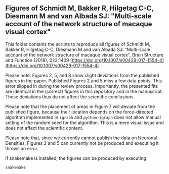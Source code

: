 ## Figures of Schmidt M, Bakker R, Hilgetag C-C, Diesmann M and van Albada SJ: "Multi-scale account of the network structure of macaque visual cortex"

This folder contains the scripts to reproduce all figures of Schmidt M, Bakker R, Hilgetag C-C, Diesmann M and van Albada SJ: "Multi-scale account of the network structure of macaque visual cortex", Brain Structure and Function (2018), 223:1409 [https://doi.org/10.1007/s00429-017-1554-4](https://doi.org/10.1007/s00429-017-1554-4)

Please note: Figures 2, 5, and 8 show slight deviations from the published figures in the paper. Published Figures 2 and 5 miss a few data points. This error slipped in during the review process. Importantly, the presented fits are identical in the (correct) figures in this repository and in the manuscript. These deviations thus do not affect the scientific conclusions.

Please note that the placement of areas in Figure 7 will deviate from the published figure, because their location depends on the force-directed algorithm implemented in `igraph` and `python-igraph` does not allow manual setting of the random seed for the algorithm. This is a mere visual issue and does not affect the scientific content.

Please note that, since we currently cannot publish the data on Neuronal Densities, Figures 2 and 5 can currently not be produced and executing it throws an error.

If snakemake is installed, the figures can be produced by executing

`snakemake`
